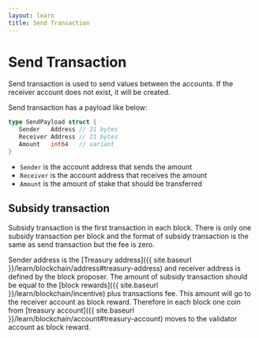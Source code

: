 ```yaml
---
layout: learn
title: Send Transaction
---
```


# Send Transaction

Send transaction is used to send values between the accounts. If the receiver account does not
exist, it will be created.

Send transaction has a payload like below:

```go
type SendPayload struct {
   Sender   Address // 21 bytes
   Receiver Address // 21 bytes
   Amount   int64   // variant
}
```

- `Sender` is the account address that sends the amount
- `Receiver` is the account address that receives the amount
- `Amount` is the amount of stake that should be transferred

## Subsidy transaction

Subsidy transaction is the first transaction in each block. There is only one subsidy transaction
per block and the format of subsidy transaction is the same as send transaction but the fee is zero.

Sender address is the [Treasury address]({{ site.baseurl }}/learn/blockchain/address#treasury-address) and receiver
address is defined by the block proposer. The amount of subsidy transaction should be equal to the
[block rewards]({{ site.baseurl }}/learn/blockchain/incentive) plus transactions fee. This amount will go to the receiver
account as block reward. Therefore in each block one coin from
[treasury account]({{ site.baseurl }}/learn/blockchain/account#treasury-account) moves to the validator account as block reward.
